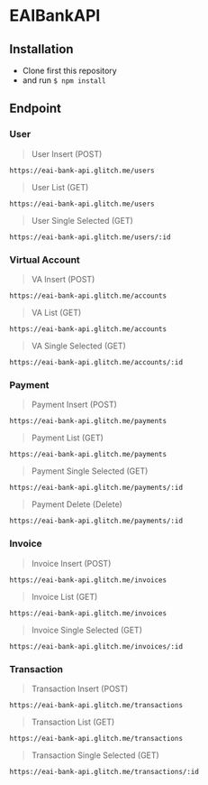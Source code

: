 # EAIBankAPI
## Installation
- Clone first this repository
- and run `$ npm install`

## Endpoint
### User
> User Insert (POST)
```
https://eai-bank-api.glitch.me/users
```
> User List (GET)
```
https://eai-bank-api.glitch.me/users
```
> User Single Selected (GET)
```
https://eai-bank-api.glitch.me/users/:id
```
### Virtual Account
> VA Insert (POST)
```
https://eai-bank-api.glitch.me/accounts
```
> VA List (GET)
```
https://eai-bank-api.glitch.me/accounts
```
> VA Single Selected (GET)
```
https://eai-bank-api.glitch.me/accounts/:id
```
### Payment
> Payment Insert (POST)
```
https://eai-bank-api.glitch.me/payments
```
> Payment List (GET)
```
https://eai-bank-api.glitch.me/payments
```
> Payment Single Selected (GET)
```
https://eai-bank-api.glitch.me/payments/:id
```
> Payment Delete (Delete)
```
https://eai-bank-api.glitch.me/payments/:id
```
### Invoice
> Invoice Insert (POST)
```
https://eai-bank-api.glitch.me/invoices
```
> Invoice List (GET)
```
https://eai-bank-api.glitch.me/invoices
```
> Invoice Single Selected (GET)
```
https://eai-bank-api.glitch.me/invoices/:id
```
### Transaction
> Transaction Insert (POST)
```
https://eai-bank-api.glitch.me/transactions
```
> Transaction List (GET)
```
https://eai-bank-api.glitch.me/transactions
```
> Transaction Single Selected (GET)
```
https://eai-bank-api.glitch.me/transactions/:id
```
